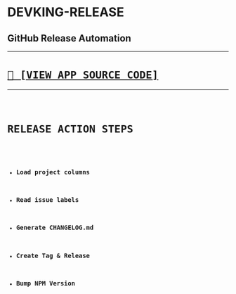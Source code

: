 # DEVKING-RELEASE
## GitHub Release Automation

---

<h1><code><a href='https://github.com/cogsmith/devking-release/blob/main/app.js'>📄 [VIEW APP SOURCE CODE]</a></code></h1>

---

<code>

# RELEASE ACTION STEPS
- ### Load project columns 
- ### Read issue labels 
- ### Generate CHANGELOG.md
- ### Create Tag & Release
- ### Bump NPM Version

</code>
